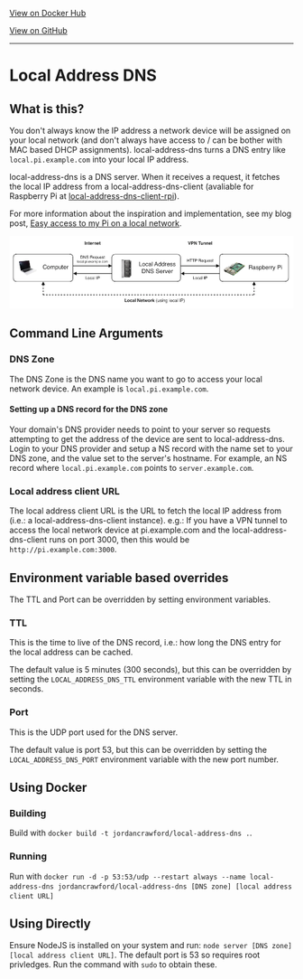 [View on Docker Hub](https://hub.docker.com/r/jordancrawford/local-address-dns/)

[View on GitHub](https://github.com/jordancrawfordnz/local-address-dns/)

---

# Local Address DNS

## What is this?
You don't always know the IP address a network device will be assigned on your local network (and don't always have access to / can be bother with MAC based DHCP assignments). local-address-dns turns a DNS entry like ``local.pi.example.com`` into your local IP address.

local-address-dns is a DNS server. When it receives a request, it fetches the local IP address from a local-address-dns-client (avaliable for Raspberry Pi at [local-address-dns-client-rpi](https://github.com/jordancrawfordnz/local-address-dns-client-rpi/)).

For more information about the inspiration and implementation, see my blog post, [Easy access to my Pi on a local network](https://jordancrawford.kiwi/local-address-dns/).

![A component diagram](https://raw.githubusercontent.com/jordancrawfordnz/local-address-dns/master/component-diagram.png)

## Command Line Arguments

### DNS Zone
The DNS Zone is the DNS name you want to go to access your local network device. An example is ``local.pi.example.com``.

#### Setting up a DNS record for the DNS zone
Your domain's DNS provider needs to point to your server so requests attempting to get the address of the device are sent to local-address-dns. Login to your DNS provider and setup a NS record with the name set to your DNS zone, and the value set to the server's hostname. For example, an NS record where ``local.pi.example.com`` points to ``server.example.com``.

### Local address client URL
The local address client URL is the URL to fetch the local IP address from (i.e.: a local-address-dns-client instance). e.g.: If you have a VPN tunnel to access the local network device at pi.example.com and the local-address-dns-client runs on port 3000, then this would be ``http://pi.example.com:3000``.

## Environment variable based overrides
The TTL and Port can be overridden by setting environment variables.

### TTL
This is the time to live of the DNS record, i.e.: how long the DNS entry for the local address can be cached.

The default value is 5 minutes (300 seconds), but this can be overridden by setting the ``LOCAL_ADDRESS_DNS_TTL`` environment variable with the new TTL in seconds.

### Port
This is the UDP port used for the DNS server.

The default value is port 53, but this can be overridden by setting the ``LOCAL_ADDRESS_DNS_PORT`` environment variable with the new port number.

## Using Docker
### Building
Build with ``docker build -t jordancrawford/local-address-dns .``.

### Running
Run with ``docker run -d -p 53:53/udp --restart always --name local-address-dns jordancrawford/local-address-dns [DNS zone] [local address client URL]``

## Using Directly
Ensure NodeJS is installed on your system and run: ``node server [DNS zone] [local address client URL]``.
The default port is 53 so requires root privledges. Run the command with ``sudo`` to obtain these.